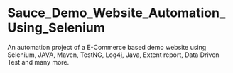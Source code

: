 # Sauce_Demo_Website_Automation_Using_Selenium
An automation project of a E-Commerce based demo website using Selenium, JAVA, Maven, TestNG, Log4j, Java, Extent report, Data Driven Test and many more. 
